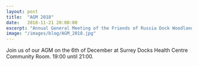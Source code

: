 ```yaml
---
layout: post
title:  "AGM 2018"
date:   2018-11-21 20:00:00
excerpt: "Annual General Meeting of the Friends of Russia Dock Woodland to be held on the 6th December 2018, in the Surrey Docks Heath Centre Community Room"
image: "/images/blog/AGM_2018.jpg"
---
```


Join us of our AGM on the 6th of December at Surrey Docks Health Centre Community Room. 19:00 until 21:00.